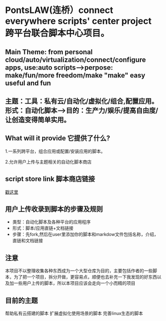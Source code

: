# PontsLAW(连桥）connect everywhere scripts' center project 跨平台联合脚本中心项目。

## Main Theme: from personal cloud/auto/virtualization/connect/configure apps, use:auto scripts-->perpose: make/fun/more freedom/make "make" easy useful and fun

## 主题：工具：私有云/自动化/虚拟化/组合,配置应用。 形式：自动化脚本-->目的：生产力/娱乐/提高自由度/让创造变得简单实用。

## What will it provide 它提供了什么?
1.一系列跨平台，组合应用或配置/安装应用的脚本。

2.允许用户上传与主题相关的自动化脚本商店

## script store link 脚本商店链接

[戳这里](https://coda.io/d/Ponts-store_dhlxeQXja8k)

## 用户上传收录到脚本的步骤及规则

- 类型：自动化脚本及各种平台的应用程序
- 形式：脚本/应用直链+文档链接
- 步骤：先fork,然后在user里添加你的脚本和markdow文件包括名称，介绍，直链和文档链接

## 注意
本项目不以整理收集各种东西成为一个大型仓库为目的，主要包括作者的一些脚本，为了把一个项目，拆分开做，更容易点，顺便也去补充一下我发现的好东西以及加一些用户上传的脚本，所以本项目应该会走向一个小而精的项目

## 目前的主题
帮助私有云搭建的脚本
扩展虚拟化使用场景的脚本
完善linux生态的脚本 

